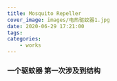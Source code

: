 ```yaml
---
title: Mosquito Repeller
cover_image: images/电热驱蚊器1.jpg
date: 2020-06-29 17:21:00
tags:
categories:
    - works
---
```


### 一个驱蚊器 第一次涉及到结构
